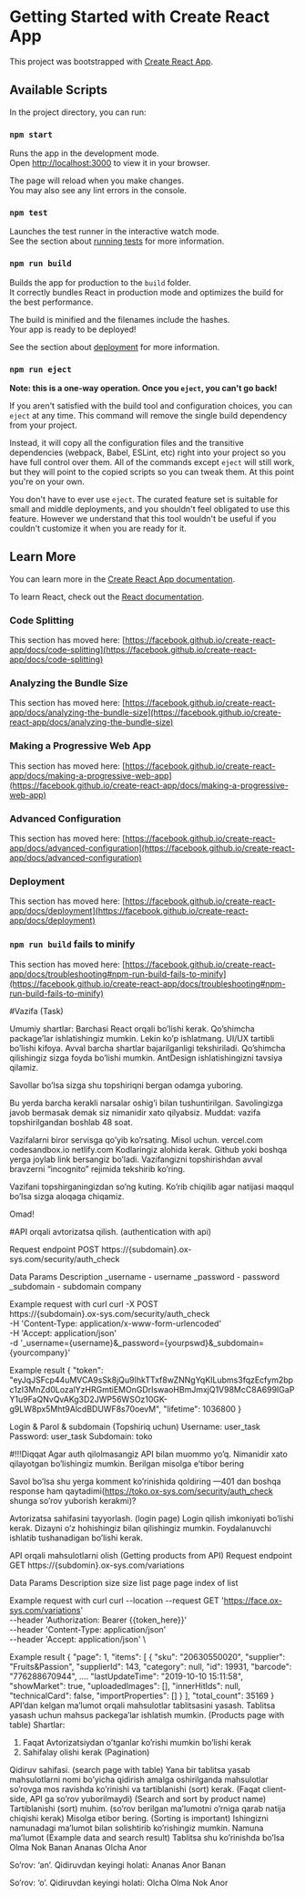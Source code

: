 # Getting Started with Create React App

This project was bootstrapped with [Create React App](https://github.com/facebook/create-react-app).

## Available Scripts

In the project directory, you can run:

### `npm start`

Runs the app in the development mode.\
Open [http://localhost:3000](http://localhost:3000) to view it in your browser.

The page will reload when you make changes.\
You may also see any lint errors in the console.

### `npm test`

Launches the test runner in the interactive watch mode.\
See the section about [running tests](https://facebook.github.io/create-react-app/docs/running-tests) for more information.

### `npm run build`

Builds the app for production to the `build` folder.\
It correctly bundles React in production mode and optimizes the build for the best performance.

The build is minified and the filenames include the hashes.\
Your app is ready to be deployed!

See the section about [deployment](https://facebook.github.io/create-react-app/docs/deployment) for more information.

### `npm run eject`

**Note: this is a one-way operation. Once you `eject`, you can't go back!**

If you aren't satisfied with the build tool and configuration choices, you can `eject` at any time. This command will remove the single build dependency from your project.

Instead, it will copy all the configuration files and the transitive dependencies (webpack, Babel, ESLint, etc) right into your project so you have full control over them. All of the commands except `eject` will still work, but they will point to the copied scripts so you can tweak them. At this point you're on your own.

You don't have to ever use `eject`. The curated feature set is suitable for small and middle deployments, and you shouldn't feel obligated to use this feature. However we understand that this tool wouldn't be useful if you couldn't customize it when you are ready for it.

## Learn More

You can learn more in the [Create React App documentation](https://facebook.github.io/create-react-app/docs/getting-started).

To learn React, check out the [React documentation](https://reactjs.org/).

### Code Splitting

This section has moved here: [https://facebook.github.io/create-react-app/docs/code-splitting](https://facebook.github.io/create-react-app/docs/code-splitting)

### Analyzing the Bundle Size

This section has moved here: [https://facebook.github.io/create-react-app/docs/analyzing-the-bundle-size](https://facebook.github.io/create-react-app/docs/analyzing-the-bundle-size)

### Making a Progressive Web App

This section has moved here: [https://facebook.github.io/create-react-app/docs/making-a-progressive-web-app](https://facebook.github.io/create-react-app/docs/making-a-progressive-web-app)

### Advanced Configuration

This section has moved here: [https://facebook.github.io/create-react-app/docs/advanced-configuration](https://facebook.github.io/create-react-app/docs/advanced-configuration)

### Deployment

This section has moved here: [https://facebook.github.io/create-react-app/docs/deployment](https://facebook.github.io/create-react-app/docs/deployment)

### `npm run build` fails to minify

This section has moved here: [https://facebook.github.io/create-react-app/docs/troubleshooting#npm-run-build-fails-to-minify](https://facebook.github.io/create-react-app/docs/troubleshooting#npm-run-build-fails-to-minify)

#Vazifa (Task)


Umumiy shartlar: Barchasi React orqali bo’lishi kerak. Qo’shimcha package’lar ishlatishingiz mumkin. Lekin ko’p ishlatmang. UI/UX tartibli bo’lishi kifoya. Avval barcha shartlar bajarilganligi tekshiriladi. Qo’shimcha qilishingiz sizga foyda bo’lishi mumkin. AntDesign ishlatishingizni tavsiya qilamiz.

Savollar bo’lsa sizga shu topshiriqni bergan odamga yuboring. 

Bu yerda barcha kerakli narsalar oshig’i bilan tushuntirilgan. Savolingizga javob bermasak demak siz nimanidir xato qilyabsiz.
Muddat: vazifa topshirilgandan boshlab 48 soat.

Vazifalarni biror servisga qo’yib ko’rsating. 
Misol uchun. 
vercel.com
codesandbox.io
netlify.com
Kodlaringiz alohida kerak. Github yoki boshqa yerga joylab link bersangiz bo’ladi. 
Vazifangizni topshirishdan avval bravzerni “incognito” rejimida tekshirib ko’ring.

Vazifani topshirganingizdan so’ng kuting. Ko’rib chiqilib agar natijasi maqqul bo’lsa sizga aloqaga chiqamiz.


Omad!


#API orqali avtorizatsa qilish. (authentication with api)


Request endpoint
POST https://{subdomain}.ox-sys.com/security/auth_check
 
Data
Params Description
_username - username
_password - password
_subdomain - subdomain company

Example request with curl
curl -X POST \
  https://{subdomain}.ox-sys.com/security/auth_check \
  -H 'Content-Type: application/x-www-form-urlencoded' \
  -H 'Accept: application/json' \
  -d '_username={username}&_password={yourpswd}&_subdomain={yourcompany}'

Example result
{
  "token": "eyJqJSFcp44uMVCA9sSk8jQu9IhkTTxf8wZNNgYqKILubms3fqzEcfym2bpc1zI3MnZd0LozalYzHRGmtiEMOnGDrIswaoHBmJmxjQ1V98McC8A699IGaPY1u9FaQNvQvAKg3D2JWP56WSOz10GK-g9LW8px5Mht9AlcdBDUWF8s70oevM",
  "lifetime": 1036800
}


Login & Parol & subdomain (Topshiriq uchun)
Username: user_task
Password: user_task
Subdomain: toko

#!!!Diqqat
Agar auth qilolmasangiz API bilan muommo yo’q. Nimanidir xato qilayotgan bo’lishingiz mumkin. Berilgan misolga e’tibor bering

Savol bo’lsa shu yerga komment ko’rinishida qoldiring
—401 dan boshqa response ham qaytadimi(https://toko.ox-sys.com/security/auth_check shunga so’rov yuborish kerakmi)?

Avtorizatsa sahifasini tayyorlash. (login page)
Login qilish imkoniyati bo’lishi kerak. Dizayni o’z hohishingiz bilan qilishingiz mumkin. Foydalanuvchi ishlatib tushanadigan bo’lishi kerak.

API orqali mahsulotlarni olish (Getting products from API)
Request endpoint
GET https://{subdomin}.ox-sys.com/variations

Data
Params	     Description
size		size list 
page 		page index of list

Example request with curl
curl --location --request GET 'https://face.ox-sys.com/variations' \
--header 'Authorization: Bearer {{token_here}}' \
--header 'Content-Type: application/json' \
--header 'Accept: application/json' \

Example result
{
  "page": 1,
  "items": [
    {
      "sku": "20630550020",
      "supplier": "Fruits&Passion",
      "supplierId": 143,
      "category": null,
      "id": 19931,
      "barcode": "776288670944",
	....
      "lastUpdateTime": "2019-10-10 15:11:58",
      "showMarket": true,
      "uploadedImages": [],
      "innerHitIds": null,
      "technicalCard": false,
      "importProperties": []
    }
  ],
  "total_count": 35169
}
API’dan kelgan ma’lumot orqali mahsulotlar tablitsasini yasash. Tablitsa yasash uchun mahsus packega’lar ishlatish mumkin.
  (Products page with table)
Shartlar: 
1. Faqat Avtorizatsiydan o’tganlar ko’rishi mumkin bo’lishi kerak
2. Sahifalay olishi kerak (Pagination)

Qidiruv sahifasi. (search page with table) Yana bir tablitsa yasab mahsulotlarni nomi bo’yicha qidirish amalga oshirilganda mahsulotlar so’rovga mos ravishda ko’rinishi va tartiblanishi (sort) kerak. (Faqat client-side, API ga so’rov yuborilmaydi) (Search and sort by product name)
Tartiblanishi (sort) muhim. (so’rov berilgan ma’lumotni o’rniga qarab natija chiqishi kerak) Misolga etibor bering. (Sorting is important)
Ishingizni namunadagi ma’lumot bilan solishtirib ko’rishingiz mumkin.
Namuna ma’lumot (Example data and search result)
Tablitsa shu ko’rinishda bo’lsa
Olma
Nok
Banan
Ananas
Olcha
Anor

So’rov: ‘an’. Qidiruvdan keyingi holati:
Ananas
Anor
Banan

So’rov: ‘o’. Qidiruvdan keyingi holati:
Olcha
Olma
Nok
Anor
